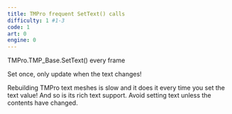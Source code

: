 ```yaml
---
title: TMPro frequent SetText() calls
difficulty: 1 #1-3
code: 1
art: 0
engine: 0
---
```

<!--instead-of-->
TMPro.TMP_Base.SetText() every frame
<!--try-->
Set once, only update when the text changes!
<!--because-->
Rebuilding TMPro text meshes is slow and it does it every time you set the text value! And so is its rich text support. Avoid setting text unless the contents have changed.